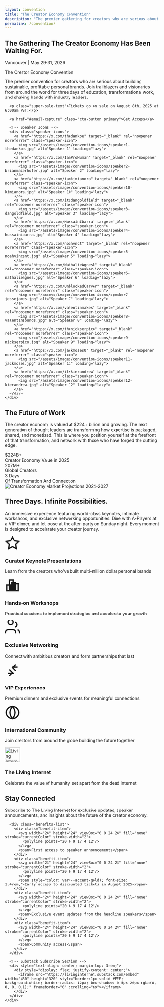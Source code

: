 ```yaml
---
layout: convention
title: "The Creator Economy Convention"
description: "The premier gathering for creators who are serious about building sustainable, profitable personal brands. Join visionaries from around the world for three days of transformational content and premium connections."
permalink: /convention/
---
```


<!-- Hero Section -->
<section class="hero" id="hero">
  <div class="hero-background">
    <div class="geometric-mountains"></div>
  </div>
  <div class="container">
    <div class="hero-content">
      <h1 class="hero-title">The Gathering The Creator Economy Has Been Waiting For.</h1>
      <p class="hero-subtitle">Vancouver | May 29-31, 2026</p>
      <p class="hero-tagline">The Creator Economy Convention</p>
      <p class="hero-description">
        The premier convention for creators who are serious about building sustainable, profitable personal brands. 
        Join trailblazers and visionaries from around the world for three days of education, transformational work, and shaking hands with industry leaders.
      </p>
      
      <p class="super-sale-text">Tickets go on sale on August 8th, 2025 at 6:00am PST:</p>
      
      <a href="#email-capture" class="cta-button primary">Get Access</a>
      
      <!-- Speaker Icons -->
      <div class="speaker-icons">
        <a href="https://x.com/thedankoe" target="_blank" rel="noopener noreferrer" class="speaker-icon">
          <img src="/assets/images/convention-icons/speaker1-thedankoe.jpg" alt="Speaker 1" loading="lazy">
        </a>
        <a href="https://x.com/IamProHuman" target="_blank" rel="noopener noreferrer" class="speaker-icon">
          <img src="/assets/images/convention-icons/speaker2-brianmaierhofer.jpg" alt="Speaker 2" loading="lazy">
        </a>
        <a href="https://x.com/iamkimianora" target="_blank" rel="noopener noreferrer" class="speaker-icon">
          <img src="/assets/images/convention-icons/speaker10-kimianora.jpg" alt="Speaker 10" loading="lazy">
        </a>
        <a href="https://x.com/itsdangoldfield" target="_blank" rel="noopener noreferrer" class="speaker-icon">
          <img src="/assets/images/convention-icons/speaker3-dangoldfield.jpg" alt="Speaker 3" loading="lazy">
        </a>
        <a href="https://x.com/HussainIbarra" target="_blank" rel="noopener noreferrer" class="speaker-icon">
          <img src="/assets/images/convention-icons/speaker4-hussainibarra.jpg" alt="Speaker 4" loading="lazy">
        </a>
        <a href="https://x.com/noahvnct" target="_blank" rel="noopener noreferrer" class="speaker-icon">
          <img src="/assets/images/convention-icons/speaker5-noahvincent.jpg" alt="Speaker 5" loading="lazy">
        </a>
        <a href="https://x.com/NathalieAgnesk" target="_blank" rel="noopener noreferrer" class="speaker-icon">
          <img src="/assets/images/convention-icons/speaker6-nathalieagnes.jpg" alt="Speaker 6" loading="lazy">
        </a>
        <a href="https://x.com/UnblockedCarver" target="_blank" rel="noopener noreferrer" class="speaker-icon">
          <img src="/assets/images/convention-icons/speaker7-jessejames.jpg" alt="Speaker 7" loading="lazy">
        </a>
        <a href="https://x.com/valentinmakes" target="_blank" rel="noopener noreferrer" class="speaker-icon">
          <img src="/assets/images/convention-icons/speaker8-valentinsounds.jpg" alt="Speaker 8" loading="lazy">
        </a>
        <a href="https://x.com/thenickserpico" target="_blank" rel="noopener noreferrer" class="speaker-icon">
          <img src="/assets/images/convention-icons/speaker9-nickserpico.jpg" alt="Speaker 9" loading="lazy">
        </a>
        <a href="https://x.com/jackmoses0" target="_blank" rel="noopener noreferrer" class="speaker-icon">
          <img src="/assets/images/convention-icons/speaker11-jackmoses.jpg" alt="Speaker 11" loading="lazy">
        </a>
        <a href="https://x.com/itskierandrew" target="_blank" rel="noopener noreferrer" class="speaker-icon">
          <img src="/assets/images/convention-icons/speaker12-kierandrew.jpg" alt="Speaker 12" loading="lazy">
        </a>
      </div>
    </div>
  </div>
</section>

<!-- Why This Matters Section -->
<section class="section why-matters" id="why-matters">
  <div class="container">
    <div class="section-content">
      <h2 class="section-title">The Future of Work</h2>
      <p class="section-description">
        The creator economy is valued at $224+ billion and growing. The next generation of thought leaders 
        are transforming how expertise is packaged, shared, and monetized. This is where you position 
        yourself at the forefront of that transformation, and network with those who have forged the cutting edge.
      </p>
      <div class="stats-grid">
        <div class="stat-card">
          <div class="stat-number">$224B+</div>
          <div class="stat-label">Creator Economy Value in 2025</div>
        </div>
        <div class="stat-card">
          <div class="stat-number">207M+</div>
          <div class="stat-label">Global Creators</div>
        </div>
        <div class="stat-card">
          <div class="stat-number">3 Days</div>
          <div class="stat-label">Of Transformation And Connection</div>
        </div>
      </div>
    </div>
  </div>
</section>

<!-- Creator Economy Graph -->
<section class="section creator-economy-graph">
  <div class="container">
    <div class="graph-container">
      <img src="/assets/images/creatoreconomy.png" alt="Creator Economy Market Projections 2024-2027" class="economy-graph" loading="lazy">
    </div>
  </div>
</section>

<!-- The Experience Section -->
<section class="section experience" id="experience">
  <div class="container">
    <div class="section-content">
      <h2 class="section-title">Three Days. Infinite Possibilities.</h2>
      <p class="section-description">
        An immersive experience featuring world-class keynotes, intimate workshops, and exclusive 
        networking opportunities. Dine with A-Players at a VIP dinner, and let loose at the after-party on Sunday night. Every moment is designed to accelerate your creator journey.
      </p>
      <div class="features-grid">
        <div class="feature-card">
          <div class="feature-icon">
            <svg width="48" height="48" viewBox="0 0 24 24" fill="none" stroke="currentColor" stroke-width="2">
              <path d="M12 2l3.09 6.26L22 9.27l-5 4.87 1.18 6.88L12 17.77l-6.18 3.25L7 14.14 2 9.27l6.91-1.01L12 2z"/>
            </svg>
          </div>
          <h3 class="feature-title">Curated Keynote Presentations</h3>
          <p class="feature-description">Learn from the creators who've built multi-million dollar personal brands</p>
        </div>
        <div class="feature-card">
          <div class="feature-icon">
            <svg width="48" height="48" viewBox="0 0 24 24" fill="none" stroke="currentColor" stroke-width="2">
              <path d="M9 11H3v10h6V11zm4-8H7v18h6V3zm4 4h-6v14h6V7zm4 2h-6v12h6V9z"/>
            </svg>
          </div>
          <h3 class="feature-title">Hands-on Workshops</h3>
          <p class="feature-description">Practical sessions to implement strategies and accelerate your growth</p>
        </div>
        <div class="feature-card">
          <div class="feature-icon">
            <svg width="48" height="48" viewBox="0 0 24 24" fill="none" stroke="currentColor" stroke-width="2">
              <path d="M17 21v-2a4 4 0 0 0-4-4H5a4 4 0 0 0-4 4v2M9 7a4 4 0 1 0 0-8 4 4 0 0 0 0 8zM23 21v-2a4 4 0 0 0-3-3.87M16 3.13a4 4 0 0 1 0 7.75"/>
            </svg>
          </div>
          <h3 class="feature-title">Exclusive Networking</h3>
          <p class="feature-description">Connect with ambitious creators and form partnerships that last</p>
        </div>
        <div class="feature-card">
          <div class="feature-icon">
            <svg width="48" height="48" viewBox="0 0 24 24" fill="none" stroke="currentColor" stroke-width="2">
              <path d="M20 7h-9M14 17H5M17 3l-5 5 5 5M7 21l5-5-5-5"/>
            </svg>
          </div>
          <h3 class="feature-title">VIP Experiences</h3>
          <p class="feature-description">Premium dinners and exclusive events for meaningful connections</p>
        </div>
        <div class="feature-card">
          <div class="feature-icon">
            <svg width="48" height="48" viewBox="0 0 24 24" fill="none" stroke="currentColor" stroke-width="2">
              <circle cx="12" cy="12" r="10"/>
              <path d="M12 2a15.3 15.3 0 0 1 4 10 15.3 15.3 0 0 1-4 10 15.3 15.3 0 0 1-4-10 15.3 15.3 0 0 1 4-10z"/>
            </svg>
          </div>
          <h3 class="feature-title">International Community</h3>
          <p class="feature-description">Join creators from around the globe building the future together</p>
        </div>
        <div class="feature-card">
          <div class="feature-icon">
            <img src="/assets/images/convention-icons/livinginternet.png" alt="Living Internet" class="feature-icon-image" style="width:48px;height:48px;object-fit:contain;display:block;" />
          </div>
          <h3 class="feature-title">The Living Internet</h3>
          <p class="feature-description">Celebrate the value of humanity, set apart from the dead internet</p>
        </div>
      </div>
    </div>
  </div>
</section>

<!-- Stay Connected Section -->
<section class="section email-capture" id="email-capture">
  <div class="container">
    <div class="section-content">
      <h2 class="section-title">Stay Connected</h2>
      <p class="section-description">
        Subscribe to The Living Internet for exclusive updates, speaker announcements, and insights about the future of the creator economy.
      </p>
      
      <div class="benefits-list">
        <div class="benefit-item">
          <svg width="24" height="24" viewBox="0 0 24 24" fill="none" stroke="currentColor" stroke-width="2">
            <polyline points="20 6 9 17 4 12"/>
          </svg>
          <span>First access to speaker announcements</span>
        </div>
        <div class="benefit-item">
          <svg width="24" height="24" viewBox="0 0 24 24" fill="none" stroke="currentColor" stroke-width="2">
            <polyline points="20 6 9 17 4 12"/>
          </svg>
          <span style="color: var(--accent-gold); font-size: 1.4rem;">Early access to discounted tickets in August 2025</span>
        </div>
        <div class="benefit-item">
          <svg width="24" height="24" viewBox="0 0 24 24" fill="none" stroke="currentColor" stroke-width="2">
            <polyline points="20 6 9 17 4 12"/>
          </svg>
          <span>Exclusive event updates from the headline speakers</span>
        </div>
        <div class="benefit-item">
          <svg width="24" height="24" viewBox="0 0 24 24" fill="none" stroke="currentColor" stroke-width="2">
            <polyline points="20 6 9 17 4 12"/>
          </svg>
          <span>Community access</span>
        </div>
      </div>
      
      <!-- Substack Subscribe Section -->
      <div style="text-align: center; margin-top: 3rem;">
        <div style="display: flex; justify-content: center;">
          <iframe src="https://livinginternet.substack.com/embed" width="480" height="320" style="border:1px solid #EEE; background:white; border-radius: 12px; box-shadow: 0 5px 20px rgba(0, 0, 0, 0.1);" frameborder="0" scrolling="no"></iframe>
        </div>
      </div>
    </div>
  </div>
</section>

 